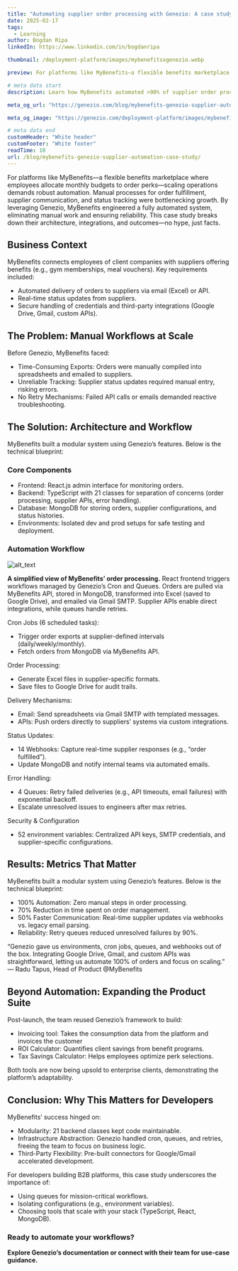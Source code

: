 ```yaml
---
title: "Automating supplier order processing with Genezio: A case study of MyBenefits"
date: 2025-02-17
tags:
  - Learning
author: Bogdan Ripa
linkedIn: https://www.linkedin.com/in/bogdanripa

thumbnail: /deployment-platform/images/mybenefitsxgenezio.webp

preview: For platforms like MyBenefits—a flexible benefits marketplace where employees allocate monthly budgets to order perks—scaling operations demands robust automation. Manual processes for order fulfillment, supplier communication, and status tracking were bottlenecking growth. By leveraging Genezio, MyBenefits engineered a fully automated system, eliminating manual work and ensuring reliability. This case study breaks down their architecture, integrations, and outcomes—no hype, just facts.

# meta data start
description: Learn how MyBenefits automated >90% of supplier order processing using Genezio’s Cron jobs, queues, and TypeScript backend. 70% manual effort reduction. Insights for developers

meta_og_url: "https://genezio.com/blog/mybenefits-genezio-supplier-automation-case-study/"

meta_og_image: "https://genezio.com/deployment-platform/images/mybenefitsxgenezio.webp"

# meta data end
customHeader: "White header"
customFooter: "White footer"
readTime: 10
url: /blog/mybenefits-genezio-supplier-automation-case-study/
---
```


For platforms like MyBenefits—a flexible benefits marketplace where employees allocate monthly budgets to order perks—scaling operations demands robust automation. Manual processes for order fulfillment, supplier communication, and status tracking were bottlenecking growth. By leveraging Genezio, MyBenefits engineered a fully automated system, eliminating manual work and ensuring reliability. This case study breaks down their architecture, integrations, and outcomes—no hype, just facts.

## Business Context

MyBenefits connects employees of client companies with suppliers offering benefits (e.g., gym memberships, meal vouchers). Key requirements included:

- Automated delivery of orders to suppliers via email (Excel) or API.
- Real-time status updates from suppliers.
- Secure handling of credentials and third-party integrations (Google Drive, Gmail, custom APIs).

## The Problem: Manual Workflows at Scale

Before Genezio, MyBenefits faced:

- Time-Consuming Exports: Orders were manually compiled into spreadsheets and emailed to suppliers.
- Unreliable Tracking: Supplier status updates required manual entry, risking errors.
- No Retry Mechanisms: Failed API calls or emails demanded reactive troubleshooting.

## The Solution: Architecture and Workflow

MyBenefits built a modular system using Genezio’s features. Below is the technical blueprint:

### Core Components

- Frontend: React.js admin interface for monitoring orders.
- Backend: TypeScript with 21 classes for separation of concerns (order processing, supplier APIs, error handling).
- Database: MongoDB for storing orders, supplier configurations, and status histories.
- Environments: Isolated dev and prod setups for safe testing and deployment.

### Automation Workflow

![alt_text](/deployment-platform/posts/mybenefits1.webp)

**A simplified view of MyBenefits’ order processing.**
React frontend triggers workflows managed by Genezio’s Cron and Queues. Orders are pulled via MyBenefits API, stored in MongoDB, transformed into Excel (saved to Google Drive), and emailed via Gmail SMTP. Supplier APIs enable direct integrations, while queues handle retries.

Cron Jobs (6 scheduled tasks):

- Trigger order exports at supplier-defined intervals (daily/weekly/monthly).
- Fetch orders from MongoDB via MyBenefits API.

Order Processing:

- Generate Excel files in supplier-specific formats.
- Save files to Google Drive for audit trails.

Delivery Mechanisms:

- Email: Send spreadsheets via Gmail SMTP with templated messages.
- APIs: Push orders directly to suppliers’ systems via custom integrations.

Status Updates:

- 14 Webhooks: Capture real-time supplier responses (e.g., “order fulfilled”).
- Update MongoDB and notify internal teams via automated emails.

Error Handling:

- 4 Queues: Retry failed deliveries (e.g., API timeouts, email failures) with exponential backoff.
- Escalate unresolved issues to engineers after max retries.

Security & Configuration

- 52 environment variables: Centralized API keys, SMTP credentials, and supplier-specific configurations.

## Results: Metrics That Matter

MyBenefits built a modular system using Genezio’s features. Below is the technical blueprint:

- 100% Automation: Zero manual steps in order processing.
- 70% Reduction in time spent on order management.
- 50% Faster Communication: Real-time supplier updates via webhooks vs. legacy email parsing.
- Reliability: Retry queues reduced unresolved failures by 90%.

“Genezio gave us environments, cron jobs, queues, and webhooks out of the box. Integrating Google Drive, Gmail, and custom APIs was straightforward, letting us automate 100% of orders and focus on scaling.”
— Radu Tapus, Head of Product @MyBenefits

## Beyond Automation: Expanding the Product Suite

Post-launch, the team reused Genezio’s framework to build:

- Invoicing tool: Takes the consumption data from the platform and invoices the customer
- ROI Calculator: Quantifies client savings from benefit programs.
- Tax Savings Calculator: Helps employees optimize perk selections.

Both tools are now being upsold to enterprise clients, demonstrating the platform’s adaptability.

## Conclusion: Why This Matters for Developers

MyBenefits’ success hinged on:

- Modularity: 21 backend classes kept code maintainable.
- Infrastructure Abstraction: Genezio handled cron, queues, and retries, freeing the team to focus on business logic.
- Third-Party Flexibility: Pre-built connectors for Google/Gmail accelerated development.

For developers building B2B platforms, this case study underscores the importance of:

- Using queues for mission-critical workflows.
- Isolating configurations (e.g., environment variables).
- Choosing tools that scale with your stack (TypeScript, React, MongoDB).

### Ready to automate your workflows?

**Explore Genezio’s documentation or connect with their team for use-case guidance.**
